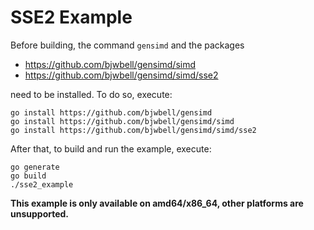 # SSE2 Example
Before building, the command `gensimd` and the packages
- https://github.com/bjwbell/gensimd/simd
- https://github.com/bjwbell/gensimd/simd/sse2

need to be installed. To do so, execute:
```
go install https://github.com/bjwbell/gensimd
go install https://github.com/bjwbell/gensimd/simd
go install https://github.com/bjwbell/gensimd/simd/sse2
```

After that, to build and run the example, execute:
```
go generate
go build
./sse2_example
```

**This example is only available on amd64/x86_64, other platforms are unsupported.**
